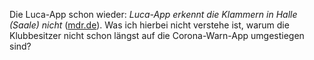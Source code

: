 Die Luca-App schon wieder: _Luca-App erkennt die Klammern in Halle (Saale) nicht_ ([mdr.de](https://www.mdr.de/nachrichten/sachsen-anhalt/halle/halle/luca-app-probleme-sonderzeichen-100.html)). Was ich hierbei nicht verstehe ist, warum die Klubbesitzer nicht schon längst auf die Corona-Warn-App umgestiegen sind?

